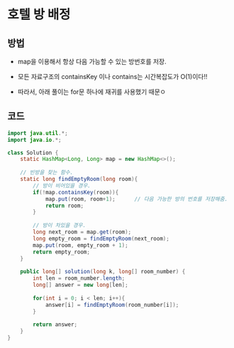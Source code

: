 # 호텔 방 배정





## 방법

* map을 이용해서 항상 다음 가능할 수 있는 방번호를 저장.

* 모든 자료구조의 containsKey 이나 contains는 시간복잡도가 O(1)이다!!

* 따라서, 아래 풀이는 for문 하나에 재귀를 사용했기 때문ㅇ





## 코드

```java
import java.util.*;
import java.io.*;

class Solution {
    static HashMap<Long, Long> map = new HashMap<>();
    
    // 빈방을 찾는 함수.
    static long findEmptyRoom(long room){
        // 방이 비어있을 경우.
        if(!map.containsKey(room)){
            map.put(room, room+1);      // 다음 가능한 방의 번호를 저장해줌.
            return room;
        }
        
        // 방이 차있을 경우.
        long next_room = map.get(room);
        long empty_room = findEmptyRoom(next_room);
        map.put(room, empty_room + 1);
        return empty_room;
    }
    
    public long[] solution(long k, long[] room_number) {
        int len = room_number.length;
        long[] answer = new long[len];
        
        for(int i = 0; i < len; i++){
            answer[i] = findEmptyRoom(room_number[i]);
        }
        
        return answer;
    }
}
```